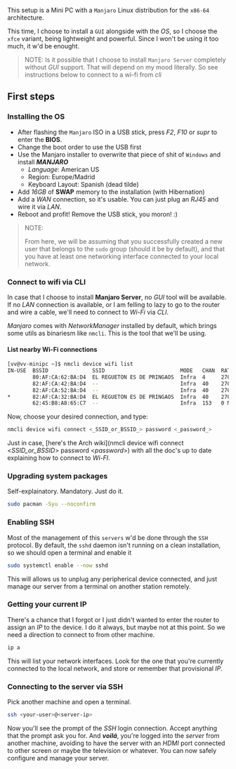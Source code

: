 
This setup is a Mini PC with a `Manjaro` Linux distribution for the `x86-64` architecture.

This time, I choose to install a `GUI` alongside with the *OS*, so I choose the `xfce` variant, being lightweight and powerful. Since I won't be using it too much, it w'd be enought.

> NOTE:
> Is it possible that I choose to install `Manjaro Server` completely without *GUI* support. That will depend on my mood literally. So see instructions below to connect to a wi-fi from *cli*

## First steps

### Installing the OS

- After flashing the `Manjaro` ISO in a USB stick, press *F2*, *F10* or *supr* to enter the **BIOS**.
- Change the boot order to use the USB first
- Use the Manjaro installer to overwrite that piece of shit of `Windows` and install ***MANJARO***
	- *Language*: American US
	- Region: Europe/Madrid
	- Keyboard Layout: Spanish (dead tilde)
- Add *16GB* of **SWAP** memory to the installation (with Hibernation)
- Add a *WAN* connection, so it's usable. You can just plug an *RJ45* and wire it via *LAN*.
- Reboot and profit! Remove the USB stick, you moron! :)

> NOTE:
> 
> From here, we will be assuming that you successfully created a new user that belongs to the `sudo` group (should it be by default), and that you have at least one networking interface connected to your local network.

### Connect to wifi via CLI

In case that I choose to install **Manjaro Server**, no *GUI* tool will be available. If no *LAN* connection is available, or I am felling to lazy to go to the router and wire a cable, we'll need to connect to *Wi-Fi* via *CLI*.

*Manjaro* comes with *NetworkManager* installed by default, which brings some utils as binariesm like `nmcli`. This is the tool that we'll be using.

#### List nearby Wi-Fi connections

```bash
[vv@vv-minipc ~]$ nmcli device wifi list
IN-USE  BSSID              SSID                        MODE   CHAN  RATE        SIGNAL  BARS  SECURITY
        80:AF:CA:62:BA:D4  EL REGUETON ES DE PRINGAOS  Infra  4     270 Mbit/s  100     ▂▄▆█  WPA1 WPA2
        82:AF:CA:42:BA:D4  --                          Infra  40    270 Mbit/s  92      ▂▄▆█  WPA3
        82:AF:CA:52:BA:D4  --                          Infra  40    270 Mbit/s  89      ▂▄▆█  WPA2
*       82:AF:CA:32:BA:D4  EL REGUETON ES DE PRINGAOS  Infra  40    270 Mbit/s  76      ▂▄▆_  WPA1 WPA2
        62:45:B8:A8:65:C7  --                          Infra  153   0 Mbit/s    54      ▂▄__  WEP
```

Now, choose your desired connection, and type:

```bash
nmcli device wifi connect <_SSID_or_BSSID_> password <_password_>
```

Just in case, [here's the Arch wiki](nmcli device wifi connect <_SSID_or_BSSID_> password <_password_>) with all the doc's up to date explaining how to connect to *Wi-FI*.

### Upgrading system packages

Self-explainatory. Mandatory. Just do it.

```bash
sudo pacman -Syu --noconfirm
```
### Enabling SSH

Most of the management of this `servers` w'd be done through the `SSH` protocol.
By default, the `sshd` daemon isn't running on a clean installation, so we should open a terminal and enable it

```bash
sudo systemctl enable --now sshd
```

This will allows us to unplug any peripherical device connected, and just manage our server from a terminal on another station remotely.

### Getting your current IP

There's a chance that I forgot or I just didn't wanted to enter the router to assign an *IP* to the device. I do it always, but maybe not at this point. So we need a direction to connect to from other machine.

```bash
ip a
```

This will list your network interfaces. Look for the one that you're currently connected to the local network, and store or remember that provisional *IP*.

### Connecting to the server via SSH

Pick another machine and open a terminal.

```bash
ssh <your-user>@<server-ip>
```

Now you'll see the prompt of the *SSH* login connection. Accept anything that the prompt ask you for. And ***voilá***, you're logged into the *server* from another machine, avoiding to have the server with an *HDMI* port connected to other screen or maybe the television or whatever. You can now safely configure and manage your server.